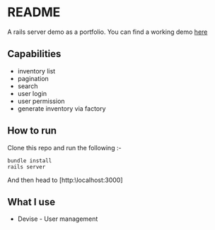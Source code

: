 # README

A rails server demo as a portfolio. You can find a working demo [here](#)

## Capabilities

* inventory list
* pagination 
* search
* user login
* user permission
* generate inventory via factory

## How to run

Clone this repo and run the following :-
 
```
bundle install
rails server
```

And then head to [http:\\localhost:3000\]

## What I use

* Devise - User management